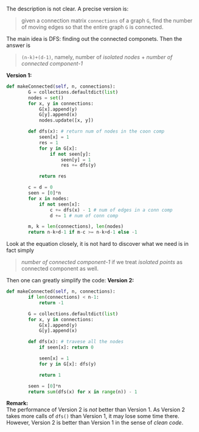 The description is not clear. A precise version is:
> given a connection matrix `connections` of a graph `G`, find the number of moving edges so that the entire graph `G` is connected.

The main idea is DFS: finding out the connected componets. Then the answer is 
> `(n-k)+(d-1)`, namely, number of *isolated nodes* + *number of connected component-1*

**Version 1:**
```python
def makeConnected(self, n, connections):
        G = collections.defaultdict(list)
        nodes = set()
        for x, y in connections:
            G[x].append(y)
            G[y].append(x)
            nodes.update([x, y])

        def dfs(x): # return num of nodes in the coon comp
            seen[x] = 1
            res = 1
            for y in G[x]:
                if not seen[y]:
                    seen[y] = 1
                    res += dfs(y)

            return res

        c = d = 0
        seen = [0]*n
        for x in nodes:
            if not seen[x]:
                c += dfs(x) - 1 # num of edges in a conn comp
                d += 1 # num of conn comp

        m, k = len(connections), len(nodes)
        return n-k+d-1 if m-c >= n-k+d-1 else -1
```
Look at the equation closely, it is not hard to discover what we need is in fact simply
> *number of connected component-1* if we treat *isolated points* as connected component as well.

Then one can greatly simplify the code:
**Version 2:**
```python
def makeConnected(self, n, connections):
        if len(connections) < n-1:
            return -1

        G = collections.defaultdict(list)
        for x, y in connections:
            G[x].append(y)
            G[y].append(x)

        def dfs(x): # travese all the nodes
            if seen[x]: return 0

            seen[x] = 1
            for y in G[x]: dfs(y)

            return 1

        seen = [0]*n
        return sum(dfs(x) for x in range(n)) - 1
```
**Remark:**  
The performance of Version 2 is *not* better than Version 1. As Version 2 takes more calls of `dfs()` than Version 1, it may lose some time there. However, Version 2 is better than Version 1 in the sense of *clean code*.
